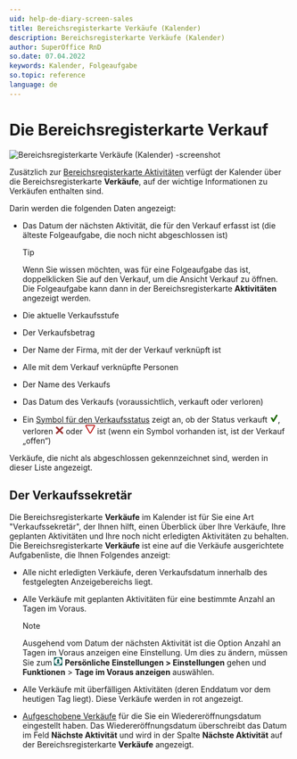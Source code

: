 ```yaml
---
uid: help-de-diary-screen-sales
title: Bereichsregisterkarte Verkäufe (Kalender)
description: Bereichsregisterkarte Verkäufe (Kalender)
author: SuperOffice RnD
so.date: 07.04.2022
keywords: Kalender, Folgeaufgabe
so.topic: reference
language: de
---
```


# Die Bereichsregisterkarte Verkauf

![Bereichsregisterkarte Verkäufe (Kalender) -screenshot][img4]

Zusätzlich zur [Bereichsregisterkarte Aktivitäten][1] verfügt der Kalender über die Bereichsregisterkarte **Verkäufe**, auf der wichtige Informationen zu Verkäufen enthalten sind.

Darin werden die folgenden Daten angezeigt:

* Das Datum der nächsten Aktivität, die für den Verkauf erfasst ist (die älteste Folgeaufgabe, die noch nicht abgeschlossen ist)

    > [!TIP]
    > Wenn Sie wissen möchten, was für eine Folgeaufgabe das ist, doppelklicken Sie auf den Verkauf, um die Ansicht Verkauf zu öffnen. Die Folgeaufgabe kann dann in der Bereichsregisterkarte **Aktivitäten** angezeigt werden.

* Die aktuelle Verkaufsstufe

* Der Verkaufsbetrag

* Der Name der Firma, mit der der Verkauf verknüpft ist

* Alle mit dem Verkauf verknüpfte Personen

* Der Name des Verkaufs

* Das Datum des Verkaufs (voraussichtlich, verkauft oder verloren)

* Ein [Symbol für den Verkaufsstatus][4] zeigt an, ob der Status verkauft ![Symbol][img1], verloren ![Symbol][img2] oder ![aufgeschoben][img3] ist (wenn ein Symbol vorhanden ist, ist der Verkauf „offen“)

Verkäufe, die nicht als abgeschlossen gekennzeichnet sind, werden in dieser Liste angezeigt.

## Der Verkaufssekretär

Die Bereichsregisterkarte **Verkäufe** im Kalender ist für Sie eine Art "Verkaufssekretär", der Ihnen hilft, einen Überblick über Ihre Verkäufe, Ihre geplanten Aktivitäten und Ihre noch nicht erledigten Aktivitäten zu behalten. Die Bereichsregisterkarte **Verkäufe** ist eine auf die Verkäufe ausgerichtete Aufgabenliste, die Ihnen Folgendes anzeigt:

* Alle nicht erledigten Verkäufe, deren Verkaufsdatum innerhalb des festgelegten Anzeigebereichs liegt.

* Alle Verkäufe mit geplanten Aktivitäten für eine bestimmte Anzahl an Tagen im Voraus.

    > [!NOTE]
    > Ausgehend vom Datum der nächsten Aktivität ist die Option Anzahl an Tagen im Voraus anzeigen eine Einstellung. Um dies zu ändern, müssen Sie zum ![Symbol][img5] **Persönliche Einstellungen &gt; Einstellungen** gehen und **Funktionen** &gt; **Tage im Voraus anzeigen** auswählen.

* Alle Verkäufe mit überfälligen Aktivitäten (deren Enddatum vor dem heutigen Tag liegt). Diese Verkäufe werden in rot angezeigt.

* [Aufgeschobene Verkäufe][4] für die Sie ein Wiedereröffnungsdatum eingestellt haben. Das Wiedereröffnungsdatum überschreibt das Datum im Feld **Nächste Aktivität** und wird in der Spalte **Nächste Aktivität** auf der Bereichsregisterkarte **Verkäufe** angezeigt.

<!-- Referenced links -->
[1]: activities-tab.md
[4]: ../../../sale/learn/stages.md

<!-- Referenced images -->
[img1]: ../../../../media/icons/sale-sold-details.bmp
[img2]: ../../../../media/icons/sale-lost-details.bmp
[img3]: ../../../../../common/icons/salestalled.png
[img4]: media/sales-detail.bmp
[img5]: ../../../../media/icons/personal-settings-small.png
